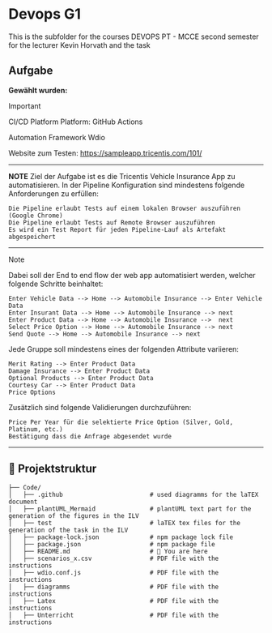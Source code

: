 # Devops G1

This is the subfolder for the courses DEVOPS PT - MCCE second semester for the lecturer Kevin Horvath and the task

## Aufgabe

**Gewählt wurden:**

> [!IMPORTANT]
> CI/CD Platform
> Platform: GitHub Actions
>
> Automation Framework
> Wdio
>
> Website zum Testen:
> https://sampleapp.tricentis.com/101/

---

**NOTE**
Ziel der Aufgabe ist es die Tricentis Vehicle Insurance App zu automatisieren. In der Pipeline Konfiguration sind mindestens folgende Anforderungen zu erfüllen:

    Die Pipeline erlaubt Tests auf einem lokalen Browser auszuführen (Google Chrome)
    Die Pipeline erlaubt Tests auf Remote Browser auszuführen
    Es wird ein Test Report für jeden Pipeline-Lauf als Artefakt abgespeichert

---

> [!NOTE]
> Dabei soll der End to end flow der web app automatisiert werden, welcher folgende Schritte beinhaltet:
>
>     Enter Vehicle Data --> Home --> Automobile Insurance --> Enter Vehicle Data
>     Enter Insurant Data --> Home --> Automobile Insurance --> next
>     Enter Product Data --> Home --> Automobile Insurance -->  next
>     Select Price Option --> Home --> Automobile Insurance --> next
>     Send Quote --> Home --> Automobile Insurance --> next
>
> Jede Gruppe soll mindestens eines der folgenden Attribute variieren:
>
>     Merit Rating --> Enter Product Data
>     Damage Insurance --> Enter Product Data
>     Optional Products --> Enter Product Data
>     Courtesy Car --> Enter Product Data
>     Price Options
>
> Zusätzlich sind folgende Validierungen durchzuführen:
>
>     Price Per Year für die selektierte Price Option (Silver, Gold, Platinum, etc.)
>     Bestätigung dass die Anfrage abgesendet wurde

---

## 📁 Projektstruktur

```
├── Code/
│   ├── .github                        # used diagramms for the laTEX document
│   ├── plantUML_Mermaid               # plantUML text part for the generation of the figures in the ILV
│   ├── test                           # laTEX tex files for the generation of the task in the ILV
│   ├── package-lock.json              # npm package lock file
│   ├── package.json                   # npm package file
│   ├── README.md                      # 🔴 You are here
│   ├── scenarios_x.csv                # PDF file with the instructions
│   ├── wdio.conf.js                   # PDF file with the instructions
│   ├── diagramms                      # PDF file with the instructions
│   ├── Latex                          # PDF file with the instructions
│   ├── Unterricht                     # PDF file with the instructions
```

